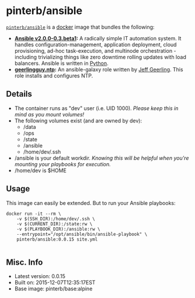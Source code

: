 # pinterb/ansible  

[`pinterb/ansible`][1] is a [docker][2] image that bundles the following:  
* **[Ansible v2.0.0-0.3.beta1][3]:** A radically simple IT automation system. It handles configuration-management, application deployment, cloud provisioning, ad-hoc task-execution, and multinode orchestration - including trivializing things like zero downtime rolling updates with load balancers. Ansible is written in [Python](https://www.python.org/).    
* **[geerlingguy.ntp][4]:** An ansible-galaxy role written by [Jeff Geerling][5].  This role installs and configures NTP.  

## Details
* The container runs as "dev" user (i.e. UID 1000). *Please keep this in mind as you mount volumes!* 
* The following volumes exist (and are owned by dev):  
  - /data
  - /ops
  - /state
  - /ansible
  - /home/dev/.ssh
* /ansible is your default workdir. *Knowing this will be helpful when you're mounting your playbooks for execution.*   
* /home/dev is $HOME  

## Usage 
This image can easily be extended.  But to run your Ansible playbooks:

````
docker run -it --rm \
	-v $(SSH_DIR):/home/dev/.ssh \
	-v $(CURRENT_DIR):/state:rw \
	-v $(PLAYBOOK_DIR):/ansible:rw \
	--entrypoint="/opt/ansible/bin/ansible-playbook" \
	pinterb/ansible:0.0.15 site.yml
		
````

## Misc. Info 
* Latest version: 0.0.15   
* Built on: 2015-12-07T12:35:17EST   
* Base image: pinterb/base:alpine   


[1]: https://hub.docker.com/r/pinterb/ansible/   
[2]: https://docker.com 
[3]: http://www.ansible.com/home  
[4]: https://galaxy.ansible.com/list#/roles/464    
[5]: https://github.com/geerlingguy